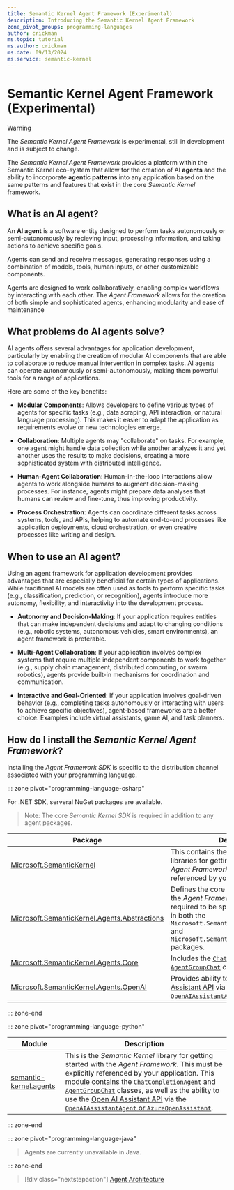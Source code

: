 ```yaml
---
title: Semantic Kernel Agent Framework (Experimental)
description: Introducing the Semantic Kernel Agent Framework
zone_pivot_groups: programming-languages
author: crickman
ms.topic: tutorial
ms.author: crickman
ms.date: 09/13/2024
ms.service: semantic-kernel
---
```

# Semantic Kernel Agent Framework (Experimental)

> [!WARNING]
> The _Semantic Kernel Agent Framework_ is experimental, still in development and is subject to change.

The _Semantic Kernel Agent Framework_ provides a platform within the Semantic Kernel eco-system that allow for the creation of AI **agents** and the ability to  incorporate **agentic patterns** into any application based on the same patterns and features that exist in the core _Semantic Kernel_ framework.

## What is an AI agent?

An **AI agent** is a software entity designed to perform tasks autonomously or semi-autonomously by recieving input, processing information, and taking actions to achieve specific goals.

Agents can send and receive messages, generating responses using a combination of models, tools, human inputs, or other customizable components. 

Agents are designed to work collaboratively, enabling complex workflows by interacting with each other.  The _Agent Framework_ allows for the creation of both simple and sophisticated agents, enhancing modularity and ease of maintenance


## What problems do AI agents solve?

AI agents offers several advantages for application development, particularly by enabling the creation of modular AI components that are able to collaborate to reduce manual intervention in complex tasks. AI agents can operate autonomously or semi-autonomously, making them powerful tools for a range of applications. 

Here are some of the key benefits:

- **Modular Components**: Allows  developers to define various types of agents for specific tasks (e.g., data scraping, API interaction, or natural language processing). This makes it easier to adapt the application as requirements evolve or new technologies emerge.

- **Collaboration**: Multiple agents may "collaborate" on tasks. For example, one agent might handle data collection while another analyzes it and yet another uses the results to make decisions, creating a more sophisticated system with distributed intelligence.

- **Human-Agent Collaboration**: Human-in-the-loop interactions allow agents to work alongside humans to augment decision-making processes. For instance, agents might prepare data analyses that humans can review and fine-tune, thus improving productivity.

- **Process Orchestration**: Agents can coordinate different tasks across systems, tools, and APIs, helping to automate end-to-end processes like application deployments, cloud orchestration, or even creative processes like writing and design.


## When to use an AI agent?

Using an agent framework for application development provides advantages that are especially beneficial for certain types of applications. While traditional AI models are often used as tools to perform specific tasks (e.g., classification, prediction, or recognition), agents introduce more autonomy, flexibility, and interactivity into the development process.

- **Autonomy and Decision-Making**: If your application requires entities that can make independent decisions and adapt to changing conditions (e.g., robotic systems, autonomous vehicles, smart environments), an agent framework is preferable.

- **Multi-Agent Collaboration**: If your application involves complex systems that require multiple independent components to work together (e.g., supply chain management, distributed computing, or swarm robotics), agents provide built-in mechanisms for coordination and communication.

- **Interactive and Goal-Oriented**: If your application involves goal-driven behavior (e.g., completing tasks autonomously or interacting with users to achieve specific objectives), agent-based frameworks are a better choice. Examples include virtual assistants, game AI, and task planners.


## How do I install the _Semantic Kernel Agent Framework_?

Installing the _Agent Framework SDK_ is specific to the distribution channel associated with your programming language.

::: zone pivot="programming-language-csharp"

For .NET SDK, serveral NuGet packages are available.  

> Note: The core _Semantic Kernel SDK_ is required in addition to any agent packages.


Package|Description
--|--
[Microsoft.SemanticKernel](https://www.nuget.org/packages/Microsoft.SemanticKernel)|This contains the core _Semantic Kernel_ libraries for getting started with the _Agent Framework_.  This must be explicitly referenced by your application.
[Microsoft.SemanticKernel.Agents.Abstractions](https://www.nuget.org/packages/Microsoft.SemanticKernel.Agents.Abstractions)|Defines the core agent abstractions for the _Agent Framework_.  Generally not required to be specified as it is included in both the `Microsoft.SemanticKernel.Agents.Core` and `Microsoft.SemanticKernel.Agents.OpenAI` packages.
[Microsoft.SemanticKernel.Agents.Core](https://www.nuget.org/packages/Microsoft.SemanticKernel.Agents.Core)|Includes the [`ChatCompletionAgent`](./chat-completion-agent.md) and [`AgentGroupChat`](./agent-chat.md) classes.
[Microsoft.SemanticKernel.Agents.OpenAI](https://www.nuget.org/packages/Microsoft.SemanticKernel.Agents.OpenAI)|Provides ability to use the [Open AI Assistant API](https://platform.openai.com/docs/assistants) via the [`OpenAIAssistantAgent`](./assistant-agent.md).

::: zone-end

::: zone pivot="programming-language-python"

Module|Description
--|--
[semantic-kernel.agents](https://pypi.org/project/semantic-kernel/)|This is the _Semantic Kernel_ library for getting started with the _Agent Framework_.  This must be explicitly referenced by your application. This module contains the [`ChatCompletionAgent`](./chat-completion-agent.md) and [`AgentGroupChat`](./agent-chat.md) classes, as well as the ability to use the [Open AI Assistant API](https://platform.openai.com/docs/assistants) via the [`OpenAIAssistantAgent` or `AzureOpenAssistant`](./assistant-agent.md).

::: zone-end

::: zone pivot="programming-language-java"

> Agents are currently unavailable in Java.

::: zone-end


> [!div class="nextstepaction"]
> [Agent Architecture](./agent-architecture.md)
